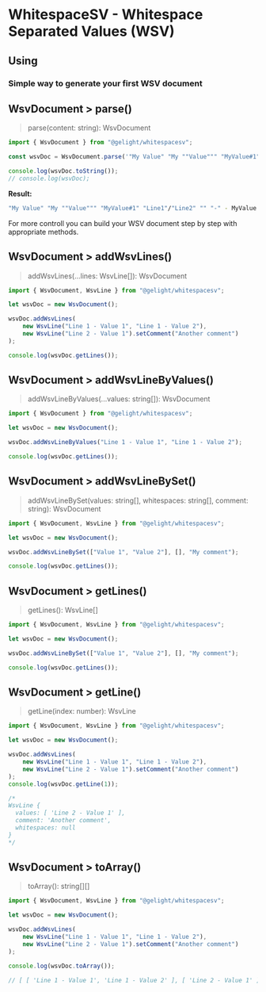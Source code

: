 # WhitespaceSV - Whitespace Separated Values (WSV)

## Using

### Simple way to generate your first WSV document

## WsvDocument > parse()

> parse(content: string): WsvDocument

```js
import { WsvDocument } from "@gelight/whitespacesv";

const wsvDoc = WsvDocument.parse('"My Value" "My ""Value""" "MyValue#1" "Line1"/"Line2" "" "-" - MyValue # My comment with ### hashes and "doublequotes"');

console.log(wsvDoc.toString());
// console.log(wsvDoc);
```

**Result:**

```bash
"My Value" "My ""Value""" "MyValue#1" "Line1"/"Line2" "" "-" - MyValue # My comment with ### hashes and "doublequotes"
```

For more controll you can build your WSV document step by step with appropriate methods.

## WsvDocument > addWsvLines()

> addWsvLines(...lines: WsvLine[]): WsvDocument

```js
import { WsvDocument, WsvLine } from "@gelight/whitespacesv";

let wsvDoc = new WsvDocument();

wsvDoc.addWsvLines(
    new WsvLine("Line 1 - Value 1", "Line 1 - Value 2"),
    new WsvLine("Line 2 - Value 1").setComment("Another comment")
);

console.log(wsvDoc.getLines());
```

## WsvDocument > addWsvLineByValues()

> addWsvLineByValues(...values: string[]): WsvDocument

```js
import { WsvDocument } from "@gelight/whitespacesv";

let wsvDoc = new WsvDocument();

wsvDoc.addWsvLineByValues("Line 1 - Value 1", "Line 1 - Value 2");

console.log(wsvDoc.getLines());
```

## WsvDocument > addWsvLineBySet()

> addWsvLineBySet(values: string[], whitespaces: string[], comment: string): WsvDocument

```js
import { WsvDocument, WsvLine } from "@gelight/whitespacesv";

let wsvDoc = new WsvDocument();

wsvDoc.addWsvLineBySet(["Value 1", "Value 2"], [], "My comment");

console.log(wsvDoc.getLines());
```

## WsvDocument > getLines()

> getLines(): WsvLine[]

```js
import { WsvDocument, WsvLine } from "@gelight/whitespacesv";

let wsvDoc = new WsvDocument();

wsvDoc.addWsvLineBySet(["Value 1", "Value 2"], [], "My comment");

console.log(wsvDoc.getLines());
```

## WsvDocument > getLine()

> getLine(index: number): WsvLine

```js
import { WsvDocument, WsvLine } from "@gelight/whitespacesv";

let wsvDoc = new WsvDocument();

wsvDoc.addWsvLines(
    new WsvLine("Line 1 - Value 1", "Line 1 - Value 2"),
    new WsvLine("Line 2 - Value 1").setComment("Another comment")
);
console.log(wsvDoc.getLine(1));

/*
WsvLine {
  values: [ 'Line 2 - Value 1' ],
  comment: 'Another comment',
  whitespaces: null
}
*/
```

## WsvDocument > toArray()

> toArray(): string[][]

```js
import { WsvDocument, WsvLine } from "@gelight/whitespacesv";

let wsvDoc = new WsvDocument();

wsvDoc.addWsvLines(
    new WsvLine("Line 1 - Value 1", "Line 1 - Value 2"),
    new WsvLine("Line 2 - Value 1").setComment("Another comment")
);

console.log(wsvDoc.toArray());

// [ [ 'Line 1 - Value 1', 'Line 1 - Value 2' ], [ 'Line 2 - Value 1' ] ]
```
